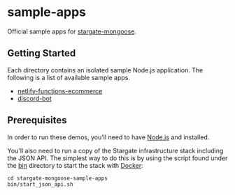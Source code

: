 # sample-apps

Official sample apps for [stargate-mongoose](https://npmjs.com/package/stargate-mongoose).

## Getting Started

Each directory contains an isolated sample Node.js application.
The following is a list of available sample apps.

* [netlify-functions-ecommerce](netlify-functions-ecommerce)
* [discord-bot](discord-bot)

## Prerequisites

In order to run these demos, you'll need to have [Node.js](https://nodejs.org) and  installed. 

You'll also need to run a copy of the Stargate infrastructure stack including the JSON API. 
The simplest way to do this is by using the script found under the [bin](bin) directory 
to start the stack with [Docker](https://docker.com):

```
cd stargate-mongoose-sample-apps 
bin/start_json_api.sh
```

